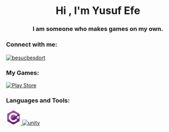 <h1 align="center">Hi , I'm Yusuf Efe</h1>
<h3 align="center">I am someone who makes games on my own.</h3>

<h3 align="left">Connect with me:</h3>
<p align="left">
<a href="https://instagram.com/besucbesdort" target="blank"><img align="center" src="https://raw.githubusercontent.com/rahuldkjain/github-profile-readme-generator/master/src/images/icons/Social/instagram.svg" alt="besucbesdort" height="30" width="40" /></a>
</p>

<h3 align="left">My Games:</h3>
<p align="left">
   <a href="https://play.google.com/store/apps/dev?id=5115297245000304725" target="blank" align="center"> <img src="https://www.freepnglogos.com/uploads/google-play-png-logo/google-play-store-app-logo-gets-a-slight-redesign-png-19.png" alt="Play Store" width="40" height="40"/> </a> 
  </p>
<h3 align="left">Languages and Tools:</h3>
<p align="left"> <a href="https://www.w3schools.com/cs/" target="_blank" rel="noreferrer"> <img src="https://raw.githubusercontent.com/devicons/devicon/master/icons/csharp/csharp-original.svg" alt="csharp" width="40" height="40"/> </a> <a href="https://unity.com/" target="_blank" rel="noreferrer"> <img src="https://www.vectorlogo.zone/logos/unity3d/unity3d-icon.svg" alt="unity" width="40" height="40"/> </a></p>

